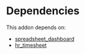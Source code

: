 # Dependencies

This addon depends on:

- [spreadsheet_dashboard](https://github.com/bringout/oca-ocb-report/tree/4e577cd23c66a8737b2d352e51d5971560b07cfd/odoo-bringout-oca-ocb-spreadsheet_dashboard)
- [hr_timesheet](https://github.com/bringout/oca-ocb-hr/tree/7fb3fb6283239c624dcbacc56df725f7a52d28aa/odoo-bringout-oca-ocb-hr_timesheet)
